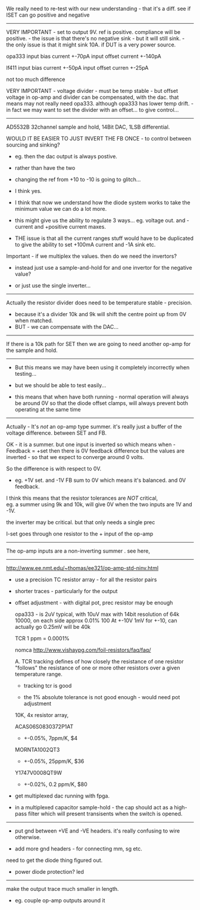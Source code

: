
We really need to re-test with our new understanding - that it's a diff.
  see if ISET can go positive and negative 

-------
VERY IMPORTANT
    - set to output 9V. ref is positive. compliance will be positive. 
    - the issue is that there's no negative sink 
    - but it will still sink.
    - the only issue is that it might sink 10A. if DUT is a very power source. 

opa333
    input bias   current  +-70pA 
    input offset current +-140pA 

lf411
    input bias current    +-50pA
    input offset curren   +-25pA

not too much difference


VERY IMPORTANT
    - voltage divider - must be temp stable - but offset voltage in op-amp and divider can be compensated, 
        with the dac.  that means may not really need opa333. although opa333 has lower temp drift.
    - in fact we may want to set the divider with an offset... to give control... 

-----

AD5532B  32channel sample and hold, 14Bit DAC, 1LSB differential.


WOULD IT BE EASIER TO JUST INVERT THE FB ONCE - to control between sourcing and sinking?
  - eg. then the dac output is always postive. 
  - rather than have the two  
  - changing the ref from +10 to -10 is going to glitch...
  - I think yes.

  - I think that now we understand how the diode system works to take the minimum value
      we can do a lot more.

  - this might give us the ability to regulate 3 ways...
      eg. voltage out. and -current and +positive current  maxes.

  - THE issue is that all the current ranges stuff would have to be duplicated
  to give the ability to set +100mA current and -1A sink etc. 


Important - if we multiplex the values. then do we need the invertors?
  - instead just use a sample-and-hold for and one invertor for the negative value?

  - or just use the single inverter...


------
Actually the resistor divider does need to be temperature stable - precision.
  
  - because it's a divider 10k and 9k will shift the centre point up from 0V when matched. 
  - BUT - we can compensate with the DAC... 
  

-----
If there is a 10k path for SET then we are going to need another op-amp for the sample and hold.

-----
- But this means we may have been using it completely incorrectly when testing...
- but we should be able to test easily... 

- this means that when have both running - normal operation will always be around 0V 
  so that the diode offset clamps, will always prevent both operating at the same time

----
Actually - It's *not* an op-amp type summer. it's really just a buffer of the voltage difference. 
  between SET and FB.


OK - it is a summer. but one input is inverted so 
  which means when -Feedback  = +set then there is 0V feedback difference
  but the values are inverted - so that we expect to converge around 0 volts. 

  So the difference is with respect to 0V.

  - eg. +1V set. and -1V FB sum to 0V which means it's balanced. and 0V feedback.

  I think this means that the resistor tolerances are *NOT* critical,  
  eg. a summer using 9k and 10k, will give 0V when the two inputs are 1V and -1V.

  the inverter may be critical. but that only needs a single prec 
     

I-set goes through one resistor to the + input of the op-amp 


-----
The op-amp inputs are a non-inverting summer . see here,

------- 
  http://www.ee.nmt.edu/~thomas/ee321/op-amp-std-ninv.html


- use a precision TC resistor array - for all the resistor pairs 
- shorter traces - particularly for the output

- offset adjustment - with digital pot, prec resistor may be enough
  
  opa333 - is 2uV typical, with 10uV max
    with 14bit resolution of 64k 10000, on each side
    approx 0.01%  100
    At +-10V 
    1mV for +-10, can actually go 0.25mV will be 40k 
 
  TCR
  1 ppm = 0.0001%
  
  nomca 
    http://www.vishaypg.com/foil-resistors/faq/faq/

   A. TCR tracking defines of how closely the resistance of one resistor
  "follows" the resistance of one or more other resistors over a given
  temperature range.

  - tracking tcr is good

  - the 1% absolute tolerance is not good enough - would need pot adjustment

  10K, 4x resistor array,

  ACAS06S0830372P1AT    
    - +-0.05%, 7ppm/K,  $4

  MORNTA1002QT3 
    - +-0.05%, 25ppm/K, $36     
 
  Y1747V0008QT9W
    - +-0.02%, 0.2 ppm/K,   $80 

- get multiplexed dac running with fpga.

- in a multiplexed capacitor sample-hold - the cap should act as a high-pass filter which
    will present transisents when the switch is opened. 


------

- put gnd between +VE and -VE headers. it's really confusing to wire otherwise.


- add more gnd headers - for connecting mm, sg etc.

need to get the diode thing figured out.

- power diode protection? led


----
make the output trace much smaller in length.
 - eg. couple op-amp outputs around it


